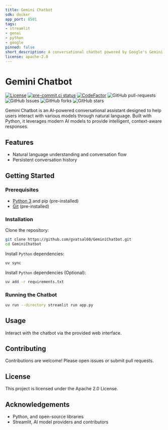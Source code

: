 ```yaml
---
title: Gemini Chatbot
sdk: docker
app_port: 8501
tags:
- streamlit
- genai
- python
- google
pinned: false
short_description: A conversational chatbot powered by Google's Gemini models
license: apache-2.0
---
```


<!-- markdownlint-disable MD025 -->
# Gemini Chatbot

[![License](https://img.shields.io/badge/License-Apache_2.0-blue.svg)](https://img.shields.io/github/license/gvatsal60/gemini-chatbot)
[![pre-commit.ci status](https://results.pre-commit.ci/badge/github/gvatsal60/gemini-chatbot/master.svg)](https://results.pre-commit.ci/latest/github/gvatsal60/gemini-chatbot/HEAD)
[![CodeFactor](https://www.codefactor.io/repository/github/gvatsal60/gemini-chatbot/badge)](https://www.codefactor.io/repository/github/gvatsal60/gemini-chatbot)
![GitHub pull-requests](https://img.shields.io/github/issues-pr/gvatsal60/gemini-chatbot)
![GitHub Issues](https://img.shields.io/github/issues/gvatsal60/gemini-chatbot)
![GitHub forks](https://img.shields.io/github/forks/gvatsal60/gemini-chatbot)
![GitHub stars](https://img.shields.io/github/stars/gvatsal60/gemini-chatbot)

Gemini Chatbot is an AI-powered conversational assistant designed to help users interact with various models through natural language. Built with Python, it leverages modern AI models to provide intelligent, context-aware responses.

## Features

- Natural language understanding and conversation flow
- Persistent conversation history

## Getting Started

### Prerequisites

- [Python 3](https://www.python.org/) and pip (pre-installed)
- [Git](https://git-scm.com/) (pre-installed)

### Installation

Clone the repository:

```bash
git clone https://github.com/gvatsal60/GeminiChatbot.git
cd GeminiChatbot
```

Install `Python` dependencies:

```bash
uv sync
```

Install `Python` dependencies (Optional):

```bash
uv add -r requirements.txt
```

### Running the Chatbot

```bash
uv run --directory streamlit run app.py
```

## Usage

Interact with the chatbot via the provided web interface.

## Contributing

Contributions are welcome! Please open issues or submit pull requests.

## License

This project is licensed under the Apache 2.0 License.

## Acknowledgements

- Python, and open-source libraries
- Streamlit, AI model providers and contributors
